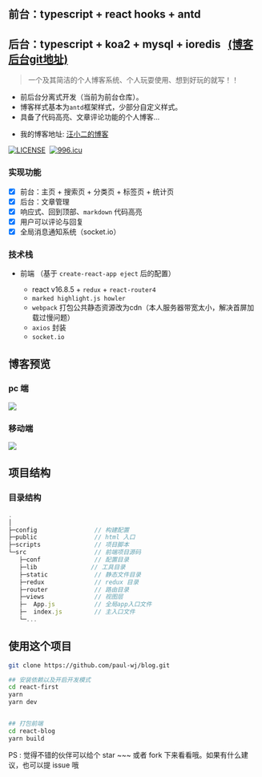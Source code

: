## 前台：typescript + react hooks + antd
## 后台：typescript + koa2 + mysql + ioredis &nbsp;&nbsp;[(博客后台git地址)](https://github.com/paul-wj/blog-amdin)

> 一个及其简洁的个人博客系统、个人玩耍使用、想到好玩的就写！！

- 前后台分离式开发（当前为前台仓库）。
- 博客样式基本为`antd`框架样式，少部分自定义样式。
- 具备了代码高亮、文章评论功能的个人博客...

* 我的博客地址: [汪小二的博客](https://www.wangjie818.wang/)

[![LICENSE](https://img.shields.io/badge/license-Anti%20996-blue.svg)](https://github.com/996icu/996.ICU/blob/master/LICENSE)&nbsp;&nbsp;[![996.icu](https://img.shields.io/badge/link-996.icu-red.svg)](https://996.icu)

### 实现功能

- [x] 前台：主页 + 搜索页 + 分类页 + 标签页 + 统计页
- [x] 后台：文章管理
- [x] 响应式、回到顶部、`markdown` 代码高亮
- [x] 用户可以评论与回复
- [x] 全局消息通知系统（socket.io）

### 技术栈
- 前端 （基于 `create-react-app eject` 后的配置）

  - react v16.8.5 + `redux` + `react-router4`
  - `marked highlight.js howler`
  - `webpack` 打包公共静态资源改为cdn（本人服务器带宽太小，解决首屏加载过慢问题）
  - `axios` 封装
  - `socket.io`

## 博客预览
### pc 端

![](https://user-gold-cdn.xitu.io/2019/10/28/16e10fc272ad8640?imageView2/2/w/480/h/480/q/85/interlace/1)

### 移动端

![](https://user-gold-cdn.xitu.io/2019/10/28/16e10fdcb979cf6c?imageView2/2/w/480/h/480/q/85/interlace/1)

## 项目结构

### 目录结构
```js
.
│
├─config                // 构建配置
├─public                // html 入口
├─scripts               // 项目脚本
└─src                   // 前端项目源码
   ├─conf               // 配置目录
   ├─lib         	   // 工具目录
   ├─static             // 静态文件目录
   ├─redux              // redux 目录
   ├─router             // 路由目录
   ├─views              // 视图层
   ├─  App.js           // 全局app入口文件
   ├─  index.js         // 主入口文件
   └─...

```

## 使用这个项目
```bash
git clone https://github.com/paul-wj/blog.git

## 安装依赖以及开启开发模式
cd react-first
yarn
yarn dev


## 打包前端
cd react-blog
yarn build
```
PS : 觉得不错的伙伴可以给个 star ~~~ 或者 fork 下来看看哦。如果有什么建议，也可以提 issue 哦
